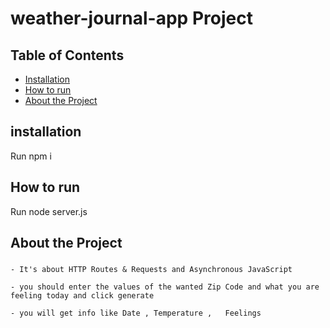 # weather-journal-app Project

## Table of Contents

- [Installation](#installation)
- [How to run](#run)
- [About the Project](#project)

## installation
Run npm i 

## How to run

Run node server.js


## About the Project

##### 
    - It's about HTTP Routes & Requests and Asynchronous JavaScript

    - you should enter the values of the wanted Zip Code and what you are feeling today and click generate

    - you will get info like Date , Temperature ,   Feelings 



